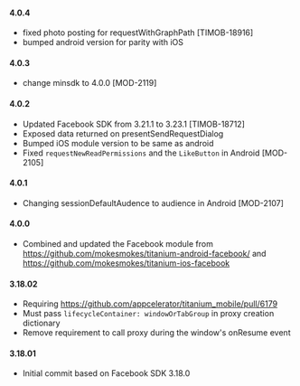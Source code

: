 #### 4.0.4
- fixed photo posting for requestWithGraphPath [TIMOB-18916]
- bumped android version for parity with iOS

#### 4.0.3
- change minsdk to 4.0.0 [MOD-2119]

#### 4.0.2
- Updated Facebook SDK from 3.21.1 to 3.23.1 [TIMOB-18712]
- Exposed data returned on presentSendRequestDialog
- Bumped iOS module version to be same as android
- Fixed `requestNewReadPermissions` and the `LikeButton` in Android [MOD-2105]

#### 4.0.1
- Changing sessionDefaultAudence to audience in Android [MOD-2107]

#### 4.0.0
- Combined and updated the Facebook module from https://github.com/mokesmokes/titanium-android-facebook/ and https://github.com/mokesmokes/titanium-ios-facebook

#### 3.18.02
- Requiring https://github.com/appcelerator/titanium_mobile/pull/6179
- Must pass `lifecycleContainer: windowOrTabGroup` in proxy creation dictionary
- Remove requirement to call proxy during the window's onResume event

#### 3.18.01
- Initial commit based on Facebook SDK 3.18.0
